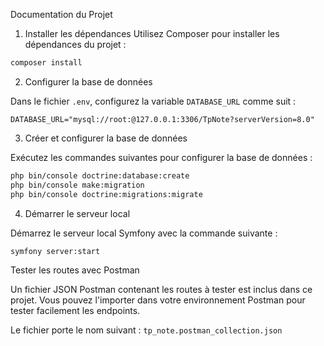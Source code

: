  Documentation du Projet
 
 1. Installer les dépendances
Utilisez Composer pour installer les dépendances du projet :

```bash
composer install
```

2. Configurer la base de données

Dans le fichier `.env`, configurez la variable `DATABASE_URL` comme suit :

```
DATABASE_URL="mysql://root:@127.0.0.1:3306/TpNote?serverVersion=8.0"
```

3. Créer et configurer la base de données

Exécutez les commandes suivantes pour configurer la base de données :

```bash
php bin/console doctrine:database:create
php bin/console make:migration
php bin/console doctrine:migrations:migrate
```

4. Démarrer le serveur local

Démarrez le serveur local Symfony avec la commande suivante :

```bash
symfony server:start
```

Tester les routes avec Postman

Un fichier JSON Postman contenant les routes à tester est inclus dans ce projet. Vous pouvez l'importer dans votre environnement Postman pour tester facilement les endpoints.

Le fichier porte le nom suivant : `tp_note.postman_collection.json`


